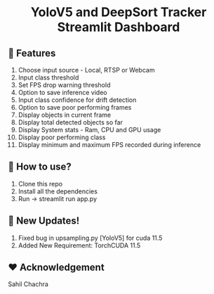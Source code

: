 <h1 align="center">YoloV5 and DeepSort Tracker Streamlit Dashboard</h1>

## :key: Features

<ol>
    <li>Choose input source - Local, RTSP or Webcam</li>
    <li>Input class threshold</li>
    <li>Set FPS drop warning threshold</li>
    <li>Option to save inference video</li>
    <li>Input class confidence for drift detection</li>
    <li>Option to save poor performing frames</li>
    <li>Display objects in current frame</li>
    <li>Display total detected objects so far</li>
    <li>Display System stats - Ram, CPU and GPU usage</li>
    <li>Display poor performing class</li>
    <li>Display minimum and maximum FPS recorded during inference</li>
</ol> 

## :dizzy: How to use?
<ol>
    <li>Clone this repo</li>
    <li>Install all the dependencies</li>
    <li>Run -> streamlit run app.py</li>
</ol>

## :rocket: New Updates!
<ol>
    <li>Fixed bug in upsampling.py [YoloV5] for cuda 11.5</li>
    <li>Added New Requirement: TorchCUDA 11.5</li>
</ol>

## :heart: Acknowledgement
Sahil Chachra
